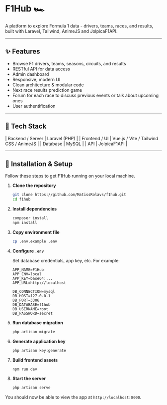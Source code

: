 # F1Hub 🏎️

A platform to explore Formula 1 data - drivers, teams, races, and results, built with Laravel, Tailwind, AnimeJS and JolpicaF1API.  

---

## ✨ Features

- Browse F1 drivers, teams, seasons, circuits, and results   
- RESTful API for data access  
- Admin dashboard  
- Responsive, modern UI  
- Clean architecture & modular code  
- Next race results prediction game
- Forum for each race to discuss previous events or talk about upcoming ones
- User authentification

---

## 🧰 Tech Stack

| Backend / Server | Laravel (PHP) |
| Frontend / UI | Vue.js / Vite / Tailwind CSS / AnimeJS |
| Database | MySQL |
| API | JolpicaF1API |

---

## 🚀 Installation & Setup

Follow these steps to get F1Hub running on your local machine.

1. **Clone the repository**

    ```bash
    git clone https://github.com/MatissRolavs/f1hub.git
    cd f1hub
    ```

2. **Install dependencies**

    ```bash
    composer install
    npm install
    ```

3. **Copy environment file**

    ```bash
    cp .env.example .env
    ```

4. **Configure `.env`**

    Set database credentials, app key, etc. For example:

    ```text
    APP_NAME=F1Hub
    APP_ENV=local
    APP_KEY=base64:...  
    APP_URL=http://localhost
    
    DB_CONNECTION=mysql
    DB_HOST=127.0.0.1
    DB_PORT=3306
    DB_DATABASE=f1hub
    DB_USERNAME=root
    DB_PASSWORD=secret
    ```

    
5. **Run database migration**

    ```bash
    php artisan migrate
    ```

    
5. **Generate application key**

    ```bash
    php artisan key:generate
    ```


6. **Build frontend assets**

    ```bash
    npm run dev
    ```

7. **Start the server**

    ```bash
    php artisan serve
    ```

You should now be able to view the app at `http://localhost:8000`.

